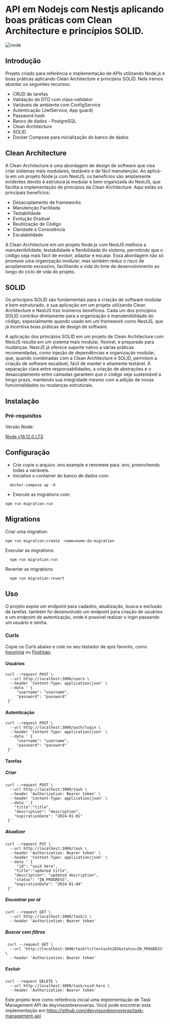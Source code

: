 # API em Nodejs com Nestjs aplicando boas práticas com Clean Architecture e princípios SOLID.

![node](https://github.com/user-attachments/assets/81cfd103-ce6a-4228-8258-bfabe85814be)

## Introdução

Projeto criado para referência e implementação de APIs utilizando Node.js e boas práticas aplicando Clean Architecture e princípios SOLID. Nele iremos abordar os seguintes recursos:

- CRUD de tarefas 
- Validação de DTO com class-validator
- Variáveis de ambiente com ConfigService
- Autenticação (JwtService, App guard)
- Password hash
- Banco de dados - PostgreSQL
- Clean Architecture
- SOLID
- Docker Compose para inicialização do banco de dados

## Clean Architecture

A Clean Architecture é uma abordagem de design de software que visa criar sistemas mais modulares, testáveis e de fácil manutenção. Ao aplicá-la em um projeto Node.js com NestJS, os benefícios são amplamente evidentes devido à estrutura já modular e bem organizada do NestJS, que facilita a implementação de princípios da Clean Architecture. Aqui estão os principais benefícios:

- Desacoplamento de frameworks
- Manutenção Facilitada
- Testabilidade
- Evolução Gradual
- Reutilização de Código
- Claridade e Consistência
- Escalabilidade

A Clean Architecture em um projeto Node.js com NestJS melhora a manutenibilidade, testabilidade e flexibilidade do sistema, permitindo que o código seja mais fácil de evoluir, adaptar e escalar. Essa abordagem não só promove uma organização modular, mas também reduz o risco de acoplamento excessivo, facilitando a vida do time de desenvolvimento ao longo do ciclo de vida do projeto.

## SOLID

Os princípios SOLID são fundamentais para a criação de software modular e bem estruturado, e sua aplicação em um projeto utilizando Clean Architecture e NestJS traz inúmeros benefícios. Cada um dos princípios SOLID contribui diretamente para a organização e manutenibilidade do código, especialmente quando usado em um framework como NestJS, que já incentiva boas práticas de design de software.

A aplicação dos princípios SOLID em um projeto de Clean Architecture com NestJS resulta em um sistema mais modular, flexível, e preparado para mudanças. NestJS já oferece suporte nativo a várias práticas recomendadas, como injeção de dependências e organização modular, que, quando combinadas com a Clean Architecture e SOLID, permitem a criação de software escalável, fácil de manter e altamente testável. A separação clara entre responsabilidades, a criação de abstrações e o desacoplamento entre camadas garantem que o código seja sustentável a longo prazo, mantendo sua integridade mesmo com a adição de novas funcionalidades ou mudanças estruturais.


## Instalação

### Pré-requisitos

Versão Node:

[Node v18.12.0 LTS](https://nodejs.org/en/blog/release/v18.12.0)

## Configuração

- Crie copie o arquivo .env.example e renomeie para .env, preenchendo todas a variáveis.
- Inicialize o container do banco de dados com: 
```
  docker-compose up -d
```
- Execute as migrations com:
```
npm run migration:run
```  

## Migrations

Criar uma migration:
```
npm run migration:create -name=nome-da-migration
```

Executar as migrations:
```
  npm run migration:run
```

Reverter as migrations:
```
  npm run migration:revert
```  

## Uso

O projeto expõe um endpoint para cadastro, atualização, busca e exclusão de tarefas. também foi desenvolvido um endpoint para criação de usuários e um endpoint de autenticação, onde é possível realizar o login passando um usuário e senha.

### Curls

Copie os Curls abaixo e cole no seu testador de apis favorito, como [Insomnia](https://insomnia.rest/download) ou [Postman](https://www.postman.com/).

#### Usuários
```
curl --request POST \
  --url http://localhost:3000/users \
  --header 'Content-Type: application/json' \
  --data ' {
	 "username": "username",
	 "password": "password"
 }'
```

#### Autenticação
```
curl --request POST \
  --url http://localhost:3000/auth/login \
  --header 'Content-Type: application/json' \
  --data ' {
	 "username": "username",
	 "password": "password"
 }'
```

#### Tarefas

##### Criar
```
curl --request POST \
  --url http://localhost:3000/task \
  --header 'Authorization: Bearer token' \
  --header 'Content-Type: application/json' \
  --data ' {
    "title":"title",
    "description": "description",
    "expirationDate": "2024-01-01"
 }'
```

##### Atualizar
```
curl --request PUT \
  --url http://localhost:3000/task \
  --header 'Authorization: Bearer token' \
  --header 'Content-Type: application/json' \
  --data ' {
	 "id": "uuid here",
    "title":"updated title",
    "description": "updated description",
    "status": "IN_PROGRESS",
    "expirationDate": "2024-01-04"
 }'
 ```

##### Encontrar por id
```
curl --request GET \
  --url http://localhost:3000/task/1 \
  --header 'Authorization: Bearer token'
 ```

##### Buscar com filtros
```
 curl --request GET \
  --url 'http://localhost:3000/task?title=task%203&status=IN_PROGRESS' \
  --header 'Authorization: Bearer token'
```

##### Excluir
```
curl --request DELETE \
  --url http://localhost:3000/task/uuid-here \
  --header 'Authorization: Bearer token'
```


Este projeto teve como referência inicial uma implementação de Task Management API de deyvissonbrenoveras. 
Você pode encontrar esta implementação em https://github.com/deyvissonbrenoveras/task-management-api

